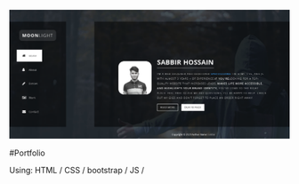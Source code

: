 ![Professional web designer and developer](https://github.com/wpsabbir/Image/blob/main/Screenshot_58.png)

#Portfolio



Using:   HTML / CSS / bootstrap / JS /





